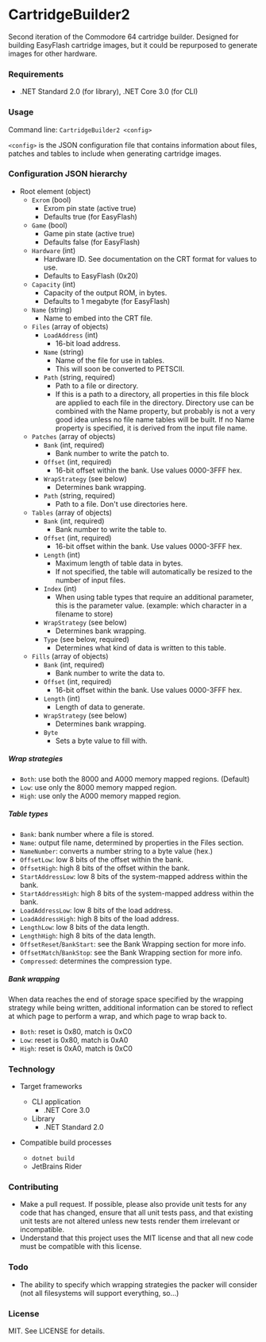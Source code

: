# CartridgeBuilder2

Second iteration of the Commodore 64 cartridge builder. Designed for building EasyFlash
cartridge images, but it could be repurposed to generate images for other hardware.

### Requirements

- .NET Standard 2.0 (for library), .NET Core 3.0 (for CLI)

### Usage

Command line: `CartridgeBuilder2 <config>`

`<config>` is the JSON configuration file that contains information about files, patches and 
tables to include when generating cartridge images.

### Configuration JSON hierarchy

- Root element (object)
  - `Exrom` (bool)
    - Exrom pin state (active true)
    - Defaults true (for EasyFlash)
  - `Game` (bool)
    - Game pin state (active true)
    - Defaults false (for EasyFlash)
  - `Hardware` (int)
    - Hardware ID. See documentation on the CRT format for values to use.
    - Defaults to EasyFlash (0x20)
  - `Capacity` (int)
    - Capacity of the output ROM, in bytes.
    - Defaults to 1 megabyte (for EasyFlash)
  - `Name` (string)
    - Name to embed into the CRT file.
  - `Files` (array of objects)
    - `LoadAddress` (int)
      - 16-bit load address. 
    - `Name` (string)
      - Name of the file for use in tables.
      - This will soon be converted to PETSCII.
    - `Path` (string, required)
      - Path to a file or directory.
      - If this is a path to a directory, all properties in this file block are applied to each
        file in the directory. Directory use can be combined with the Name property, but probably 
        is not a very good idea unless no file name tables will be built. If no Name property is
        specified, it is derived from the input file name.
  - `Patches` (array of objects)
    - `Bank` (int, required)
      - Bank number to write the patch to.
    - `Offset` (int, required)
      - 16-bit offset within the bank. Use values 0000-3FFF hex.
    - `WrapStrategy` (see below)
      - Determines bank wrapping.
    - `Path` (string, required)
      - Path to a file. Don't use directories here.
  - `Tables` (array of objects)
    - `Bank` (int, required)
      - Bank number to write the table to.
    - `Offset` (int, required)
      - 16-bit offset within the bank. Use values 0000-3FFF hex.
    - `Length` (int)
      - Maximum length of table data in bytes.
      - If not specified, the table will automatically be resized to the number of input files.
    - `Index` (int)
      - When using table types that require an additional parameter, this is the parameter value.
        (example: which character in a filename to store)
    - `WrapStrategy` (see below)
      - Determines bank wrapping.
    - `Type` (see below, required)
      - Determines what kind of data is written to this table.
  - `Fills` (array of objects)
    - `Bank` (int, required)
      - Bank number to write the data to.
    - `Offset` (int, required)
      - 16-bit offset within the bank. Use values 0000-3FFF hex.
    - `Length` (int)
      - Length of data to generate.
    - `WrapStrategy` (see below)
      - Determines bank wrapping.
    - `Byte`
      - Sets a byte value to fill with.

##### Wrap strategies

- `Both`: use both the 8000 and A000 memory mapped regions. (Default)
- `Low`: use only the 8000 memory mapped region.
- `High`: use only the A000 memory mapped region.

##### Table types

- `Bank`: bank number where a file is stored.
- `Name`: output file name, determined by properties in the Files section.
- `NameNumber`: converts a number string to a byte value (hex.)
- `OffsetLow`: low 8 bits of the offset within the bank.
- `OffsetHigh`: high 8 bits of the offset within the bank.
- `StartAddressLow`: low 8 bits of the system-mapped address within the bank.
- `StartAddressHigh`: high 8 bits of the system-mapped address within the bank.
- `LoadAddressLow`: low 8 bits of the load address.
- `LoadAddressHigh`: high 8 bits of the load address.
- `LengthLow`: low 8 bits of the data length.
- `LengthHigh`: high 8 bits of the data length.
- `OffsetReset`/`BankStart`: see the Bank Wrapping section for more info.
- `OffsetMatch`/`BankStop`: see the Bank Wrapping section for more info.
- `Compressed`: determines the compression type.

##### Bank wrapping

When data reaches the end of storage space specified by the wrapping strategy while being written,
additional information can be stored to reflect at which page to perform a wrap, and which page
to wrap back to.

- `Both`: reset is 0x80, match is 0xC0
- `Low`: reset is 0x80, match is 0xA0
- `High`: reset is 0xA0, match is 0xC0

### Technology

- Target frameworks
  - CLI application
    - .NET Core 3.0
  - Library
    - .NET Standard 2.0

- Compatible build processes
  - `dotnet build`
  - JetBrains Rider
  
### Contributing

- Make a pull request. If possible, please also provide unit tests for any code that has changed,
  ensure that all unit tests pass, and that existing unit tests are not altered unless new tests
  render them irrelevant or incompatible.
- Understand that this project uses the MIT license and that all new code must be compatible with
  this license.

### Todo

- The ability to specify which wrapping strategies the packer will consider (not all filesystems
  will support everything, so...)

### License

MIT. See LICENSE for details.